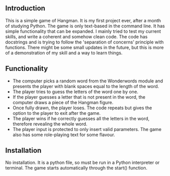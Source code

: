 ## Introduction
This is a simple game of Hangman. It is my first project ever, after a month of studying Python. The game is only text-based in the command line. It has simple functionality that can be expanded.
I mainly tried to test my current skills, and write a coherent and somehow clean code. The code has docstrings and is trying to follow the 'separation of concerns' principle with functions.
There might be some small updates in the future, but this is more of a demonstration of my skill and a way to learn things.

## Functionality
- The computer picks a random word from the Wonderwords module and presents the player with blank spaces equal to the length of the word.
- The player tries to guess the letters of the word one by one.
- If the player guesses a letter that is not present in the word, the computer draws a piece of the Hangman figure.
- Once fully drawn, the player loses. The code repeats but gives the option to the player to exit after the game.
- The player wins if he correctly guesses all the letters in the word, therefore revealing the whole word.
- The player input is protected to only insert valid parameters. The game also has some role-playing text for some flavour.

## Installation
No installation. It is a python file, so must be run in a Python interpreter or terminal. The game starts automatically through the start() function.
